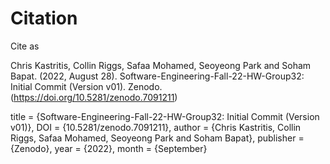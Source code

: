 # Citation
Cite as

Chris Kastritis, Collin Riggs, Safaa Mohamed, Seoyeong Park and Soham Bapat. (2022, August 28). Software-Engineering-Fall-22-HW-Group32: Initial Commit (Version v01). Zenodo.(https://doi.org/10.5281/zenodo.7091211)

title = {Software-Engineering-Fall-22-HW-Group32: Initial Commit (Version v01)}, DOI = {10.5281/zenodo.7091211}, author = {Chris Kastritis, Collin Riggs, Safaa Mohamed, Seoyeong Park and Soham Bapat}, publisher = {Zenodo}, year = {2022}, month = {September}
